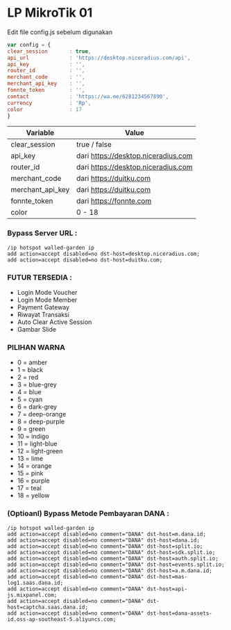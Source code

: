 # LP MikroTik 01

Edit file config.js sebelum digunakan
```js
var config = {
clear_session       : true,
api_url             : 'https://desktop.niceradius.com/api',
api_key             : '',
router_id           : '',
merchant_code       : '',
merchant_api_key    : '',
fonnte_token        : '',
contact             : 'https://wa.me/6281234567890',
currency            : 'Rp',
color               : 17
}
```
| Variable  | Value |
| ------------- | ------------- |
| clear_session | true / false  |
| api_key  | dari https://desktop.niceradius.com |
| router_id  | dari https://desktop.niceradius.com |
| merchant_code | dari https://duitku.com |
| merchant_api_key | dari https://duitku.com |
| fonnte_token | dari https://fonnte.com |
| color  | 0 - 18 |

### Bypass Server URL : 
```rsc
/ip hotspot walled-garden ip
add action=accept disabled=no dst-host=desktop.niceradius.com;
add action=accept disabled=no dst-host=duitku.com;
```
### FUTUR TERSEDIA :
- Login Mode Voucher
- Login Mode Member
- Payment Gateway
- Riwayat Transaksi
- Auto Clear Active Session
- Gambar Slide


### PILIHAN WARNA
- 0 = amber
- 1 = black
- 2 = red
- 3 = blue-grey
- 4 = blue
- 5 = cyan
- 6 = dark-grey
- 7 = deep-orange
- 8 = deep-purple
- 9 = green
- 10 = indigo
- 11 = light-blue
- 12 = light-green
- 13 = lime
- 14 = orange
- 15 = pink
- 16 = purple
- 17 = teal
- 18 = yellow


### (Optioanl) Bypass Metode Pembayaran DANA :
```rsc
/ip hotspot walled-garden ip
add action=accept disabled=no comment="DANA" dst-host=m.dana.id;
add action=accept disabled=no comment="DANA" dst-host=dana.id;
add action=accept disabled=no comment="DANA" dst-host=split.io;
add action=accept disabled=no comment="DANA" dst-host=sdk.split.io;
add action=accept disabled=no comment="DANA" dst-host=auth.split.io;
add action=accept disabled=no comment="DANA" dst-host=events.split.io;
add action=accept disabled=no comment="DANA" dst-host=a.m.dana.id;
add action=accept disabled=no comment="DANA" dst-host=mas-log1.saas.dana.id;
add action=accept disabled=no comment="DANA" dst-host=api-js.mixpanel.com;
add action=accept disabled=no comment="DANA" dst-host=captcha.saas.dana.id;
add action=accept disabled=no comment="DANA" dst-host=dana-assets-id.oss-ap-southeast-5.aliyuncs.com;
```
